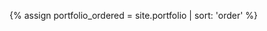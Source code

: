 {% assign portfolio_ordered = site.portfolio | sort: 'order' %}

<!--
{% for portfolio in portfolio_ordered %}
  {% assign photo = portfolio.portfolio | first %}
  --><div class="photo" style="background-image: url(/portfolio/{{ portfolio.portfolio_folder }}/{{ photo.photo | replace:' ','%20' }})"></div><!--
{% endfor %}
  --><div class="clearfix"></div>
